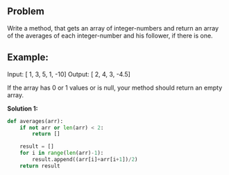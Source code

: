 ## Problem

Write a method, that gets an array of integer-numbers and return an array of the averages of each integer-number and his follower, if there is one.

## Example:

Input: [ 1, 3, 5, 1, -10]
Output: [ 2, 4, 3, -4.5]

If the array has 0 or 1 values or is null, your method should return an empty array.

**Solution 1:**

```python
def averages(arr):
    if not arr or len(arr) < 2:
        return []

    result = []
    for i in range(len(arr)-1):
        result.append((arr[i]+arr[i+1])/2)
    return result
```
